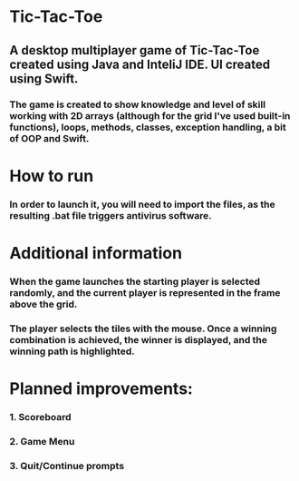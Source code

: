 # Tic-Tac-Toe
## A desktop multiplayer game of Tic-Tac-Toe created using Java and InteliJ IDE. UI created using Swift.

### The game is created to show knowledge and level of skill working with 2D arrays (although for the grid I've used built-in functions), loops, methods, classes, exception handling, a bit of OOP and Swift.
# How to run
### In order to launch it, you will need to import the files, as the resulting .bat file triggers antivirus software.
# Additional information
### When the game launches the starting player is selected randomly, and the current player is represented in the frame above the grid.
### The player selects the tiles with the mouse. Once a winning combination is achieved, the winner is displayed, and the winning path is highlighted.
# Planned improvements:
### 1. Scoreboard
### 2. Game Menu
### 3. Quit/Continue prompts
